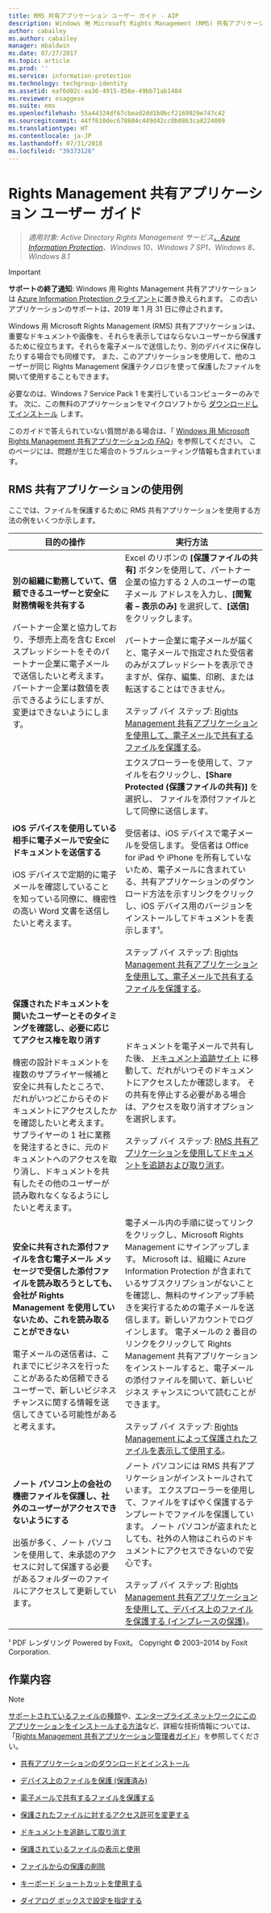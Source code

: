 ```yaml
---
title: RMS 共有アプリケーション ユーザー ガイド - AIP
description: Windows 用 Microsoft Rights Management (RMS) 共有アプリケーションは、重要なドキュメントや画像を、それらを表示してはならないユーザーから保護するために役立ちます。それらを電子メールで送信したり、別のデバイスに保存したりする場合でも同様です。
author: cabailey
ms.author: cabailey
manager: mbaldwin
ms.date: 07/27/2017
ms.topic: article
ms.prod: ''
ms.service: information-protection
ms.technology: techgroup-identity
ms.assetid: eaf6d02c-aa36-4915-856e-49bb71ab1484
ms.reviewer: esaggese
ms.suite: ems
ms.openlocfilehash: 55a44324df67cbead2dd1b0bcf2169929e747c42
ms.sourcegitcommit: 44ff610dec678604c449d42cc0b0863ca8224009
ms.translationtype: HT
ms.contentlocale: ja-JP
ms.lasthandoff: 07/31/2018
ms.locfileid: "39373126"
---
```

# <a name="rights-management-sharing-application-user-guide"></a>Rights Management 共有アプリケーション ユーザー ガイド

>*適用対象: Active Directory Rights Management サービス[、Azure Information Protection](https://azure.microsoft.com/pricing/details/information-protection)、Windows 10、Windows 7 SP1、Windows 8、Windows 8.1*

> [!IMPORTANT]
> **サポートの終了通知**: Windows 用 Rights Management 共有アプリケーションは [Azure Information Protection クライアント](aip-client.md)に置き換えられます。 この古いアプリケーションのサポートは、2019 年 1 月 31 日に停止されます。 

Windows 用 Microsoft Rights Management (RMS) 共有アプリケーションは、重要なドキュメントや画像を、それらを表示してはならないユーザーから保護するために役立ちます。それらを電子メールで送信したり、別のデバイスに保存したりする場合でも同様です。 また、このアプリケーションを使用して、他のユーザーが同じ Rights Management 保護テクノロジを使って保護したファイルを開いて使用することもできます。

必要なのは、Windows 7 Service Pack 1 を実行しているコンピューターのみです。 次に、この無料のアプリケーションをマイクロソフトから [ダウンロードしてインストール](http://go.microsoft.com/fwlink/?LinkId=303970) します。

このガイドで答えられていない質問がある場合は、「 [Windows 用 Microsoft Rights Management 共有アプリケーションの FAQ](http://go.microsoft.com/fwlink/?LinkId=303971)」を参照してください。 このページには、問題が生じた場合のトラブルシューティング情報も含まれています。

## <a name="examples-for-using-the-rms-sharing-application"></a>RMS 共有アプリケーションの使用例
ここでは、ファイルを保護するために RMS 共有アプリケーションを使用する方法の例をいくつか示します。

|目的の操作|実行方法|
|----------------|------------------|
|**別の組織に勤務していて、信頼できるユーザーと安全に財務情報を共有する**<br /><br />パートナー企業と協力しており、予想売上高を含む Excel スプレッドシートをそのパートナー企業に電子メールで送信したいと考えます。 パートナー企業は数値を表示できるようにしますが、変更はできないようにします。|Excel のリボンの **[保護ファイルの共有]** ボタンを使用して、パートナー企業の協力する 2 人のユーザーの電子メール アドレスを入力し、**[閲覧者 – 表示のみ]** を選択して、**[送信]** をクリックします。<br /><br />パートナー企業に電子メールが届くと、電子メールで指定された受信者のみがスプレッドシートを表示できますが、保存、編集、印刷、または転送することはできません。<br /><br />ステップ バイ ステップ: [Rights Management 共有アプリケーションを使用して、電子メールで共有するファイルを保護する](sharing-app-protect-by-email.md)。|
|**iOS デバイスを使用している相手に電子メールで安全にドキュメントを送信する**<br /><br />iOS デバイスで定期的に電子メールを確認していることを知っている同僚に、機密性の高い Word 文書を送信したいと考えます。|エクスプローラーを使用して、ファイルを右クリックし、**[Share Protected (保護ファイルの共有)]** を選択し、 ファイルを添付ファイルとして同僚に送信します。<br /><br />受信者は、iOS デバイスで電子メールを受信します。 受信者は Office for iPad や iPhone を所有していないため、電子メールに含まれている、共有アプリケーションのダウンロード方法を示すリンクをクリックし、iOS デバイス用のバージョンをインストールしてドキュメントを表示します¹。<br /><br />ステップ バイ ステップ: [Rights Management 共有アプリケーションを使用して、電子メールで共有するファイルを保護する](sharing-app-protect-by-email.md)。|
|**保護されたドキュメントを開いたユーザーとそのタイミングを確認し、必要に応じてアクセス権を取り消す**<br /><br />機密の設計ドキュメントを複数のサプライヤー候補と安全に共有したところで、だれがいつどこからそのドキュメントにアクセスしたかを確認したいと考えます。 サプライヤーの 1 社に業務を発注するときに、元のドキュメントへのアクセスを取り消し、ドキュメントを共有したその他のユーザーが読み取れなくなるようにしたいと考えます。|ドキュメントを電子メールで共有した後、 [ドキュメント追跡サイト](http://go.microsoft.com/fwlink/?LinkId=529562) に移動して、だれがいつそのドキュメントにアクセスしたか確認します。 その共有を停止する必要がある場合は、アクセスを取り消すオプションを選択します。<br /><br />ステップ バイ ステップ: [RMS 共有アプリケーションを使用してドキュメントを追跡および取り消す](sharing-app-track-revoke.md)。|
|**安全に共有された添付ファイルを含む電子メール メッセージで受信した添付ファイルを読み取ろうとしても、会社が Rights Management を使用していないため、これを読み取ることができない**<br /><br />電子メールの送信者は、これまでにビジネスを行ったことがあるため信頼できるユーザーで、新しいビジネス チャンスに関する情報を送信してきている可能性があると考えます。|電子メール内の手順に従ってリンクをクリックし、Microsoft Rights Management にサインアップします。 Microsoft は、組織に Azure Information Protection が含まれているサブスクリプションがないことを確認し、無料のサインアップ手続きを実行するための電子メールを送信します。新しいアカウントでログインします。 電子メールの 2 番目のリンクをクリックして Rights Management 共有アプリケーションをインストールすると、電子メールの添付ファイルを開いて、新しいビジネス チャンスについて読むことができます。<br /><br />ステップ バイ ステップ: [Rights Management によって保護されたファイルを表示して使用する](sharing-app-view-use-files.md)。|
|**ノート パソコン上の会社の機密ファイルを保護し、社外のユーザーがアクセスできないようにする**<br /><br />出張が多く、ノート パソコンを使用して、未承認のアクセスに対して保護する必要があるフォルダーのファイルにアクセスして更新しています。|ノート パソコンには RMS 共有アプリケーションがインストールされています。 エクスプローラーを使用して、ファイルをすばやく保護するテンプレートでファイルを保護しています。 ノート パソコンが盗まれたとしても、社外の人物はこれらのドキュメントにアクセスできないので安心です。<br /><br />ステップ バイ ステップ: [Rights Management 共有アプリケーションを使用して、デバイス上のファイルを保護する &#40;インプレースの保護&#41;](sharing-app-protect-in-place.md)。|
¹ PDF レンダリング Powered by Foxit。 Copyright © 2003–2014 by Foxit Corporation.

## <a name="what-do-you-want-to-do"></a>作業内容
> [!NOTE]
> [サポートされているファイルの種類](sharing-app-admin-guide-technical.md#supported-file-types-and-file-name-extensions)や、[エンタープライズ ネットワークにこのアプリケーションをインストールする方法](sharing-app-admin-guide.md#automatic-deployment-for-the-microsoft-rights-management-sharing-application)など、詳細な技術情報については、「[Rights Management 共有アプリケーション管理者ガイド](sharing-app-admin-guide.md)」を参照してください。

- [共有アプリケーションのダウンロードとインストール](install-sharing-app.md)

- [デバイス上のファイルを保護 (保護済み)](sharing-app-protect-in-place.md)

- [電子メールで共有するファイルを保護する](sharing-app-protect-by-email.md)

- [保護されたファイルに対するアクセス許可を変更する](sharing-app-reprotect-files.md)

- [ドキュメントを追跡して取り消す](sharing-app-track-revoke.md)

- [保護されているファイルの表示と使用](sharing-app-view-use-files.md)

- [ファイルからの保護の削除](sharing-app-remove-protection.md)

- [キーボード ショートカットを使用する](sharing-app-keyboard-shortcuts.md)

- [ダイアログ ボックスで設定を指定する](sharing-app-dialog-box.md)



